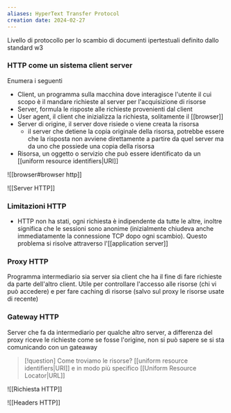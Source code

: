 ```yaml
---
aliases: HyperText Transfer Protocol
creation date: 2024-02-27
---
```


Livello di protocollo per lo scambio di documenti ipertestuali definito dallo standard w3


### HTTP come un sistema client server
Enumera i seguenti
- Client, un programma sulla macchina dove interagisce l'utente il cui scopo è il mandare richieste al server per l'acquisizione di risorse
- Server, formula le risposte alle richieste provenienti dal client
- User agent, il client che inizializza la richiesta, solitamente il [[browser]]
- Server di origine, il server dove risiede o viene creata la risorsa 
	- il server che detiene la copia originale della risorsa, potrebbe essere che la risposta non avviene direttamente a partire da quel server ma da uno che possiede una copia della risorsa
- Risorsa, un oggetto o servizio che può essere identificato da un [[uniform resource identifiers|URI]]

![[browser#browser http]]

![[Server HTTP]]


### Limitazioni HTTP
- HTTP non ha stati, ogni richiesta è indipendente da tutte le altre, inoltre significa che le sessioni sono anonime (inizialmente chiudeva anche immediatamente la connessione TCP dopo ogni scambio). Questo problema si risolve attraverso l'[[application server]]


### Proxy HTTP
Programma intermediario sia server sia client che ha il fine di fare richieste da parte dell'altro client. Utile per controllare l'accesso alle risorse (chi vi può accedere) e per fare caching di risorse (salvo sul proxy le risorse usate di recente)

### Gateway HTTP
Server che fa da intermediario per qualche altro server, a differenza del proxy riceve le richieste come se fosse l'origine, non si può sapere se si sta comunicando con un gateaway

>[!question] Come troviamo le risorse?
>[[uniform resource identifiers|URI]] e in modo più specifico [[Uniform Resource Locator|URL]]

![[Richiesta HTTP]]

![[Headers HTTP]]
